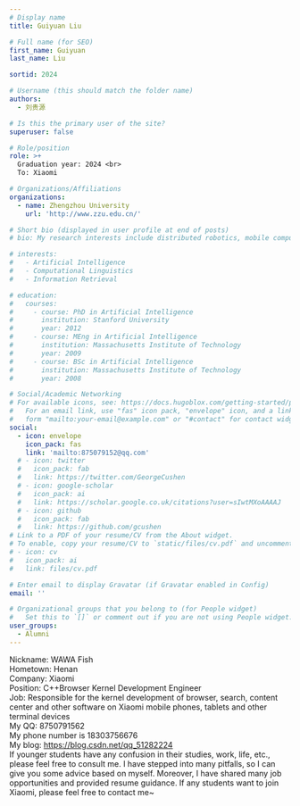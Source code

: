```yaml
---
# Display name
title: Guiyuan Liu

# Full name (for SEO)
first_name: Guiyuan
last_name: Liu

sortid: 2024

# Username (this should match the folder name)
authors:
  - 刘贵源

# Is this the primary user of the site?
superuser: false

# Role/position
role: >+
  Graduation year: 2024 <br>
  To: Xiaomi

# Organizations/Affiliations
organizations:
  - name: Zhengzhou University
    url: 'http://www.zzu.edu.cn/'

# Short bio (displayed in user profile at end of posts)
# bio: My research interests include distributed robotics, mobile computing and programmable matter.

# interests:
#   - Artificial Intelligence
#   - Computational Linguistics
#   - Information Retrieval

# education:
#   courses:
#     - course: PhD in Artificial Intelligence
#       institution: Stanford University
#       year: 2012
#     - course: MEng in Artificial Intelligence
#       institution: Massachusetts Institute of Technology
#       year: 2009
#     - course: BSc in Artificial Intelligence
#       institution: Massachusetts Institute of Technology
#       year: 2008

# Social/Academic Networking
# For available icons, see: https://docs.hugoblox.com/getting-started/page-builder/#icons
#   For an email link, use "fas" icon pack, "envelope" icon, and a link in the
#   form "mailto:your-email@example.com" or "#contact" for contact widget.
social:
  - icon: envelope
    icon_pack: fas
    link: 'mailto:875079152@qq.com'
  # - icon: twitter
  #   icon_pack: fab
  #   link: https://twitter.com/GeorgeCushen
  # - icon: google-scholar
  #   icon_pack: ai
  #   link: https://scholar.google.co.uk/citations?user=sIwtMXoAAAAJ
  # - icon: github
  #   icon_pack: fab
  #   link: https://github.com/gcushen
# Link to a PDF of your resume/CV from the About widget.
# To enable, copy your resume/CV to `static/files/cv.pdf` and uncomment the lines below.
# - icon: cv
#   icon_pack: ai
#   link: files/cv.pdf

# Enter email to display Gravatar (if Gravatar enabled in Config)
email: ''

# Organizational groups that you belong to (for People widget)
#   Set this to `[]` or comment out if you are not using People widget.
user_groups:
  - Alumni
---
```


Nickname: WAWA Fish <br>
Hometown: Henan <br>
Company: Xiaomi <br>
Position: C++Browser Kernel Development Engineer <br>
Job: Responsible for the kernel development of browser, search, content center and other software on Xiaomi mobile phones, tablets and other terminal devices <br>
My QQ: 8750791562 <br>
My phone number is 18303756676 <br>
My blog: https://blog.csdn.net/qq_51282224 <br>
If younger students have any confusion in their studies, work, life, etc., please feel free to consult me. I have stepped into many pitfalls, so I can give you some advice based on myself. Moreover, I have shared many job opportunities and provided resume guidance. If any students want to join Xiaomi, please feel free to contact me~
